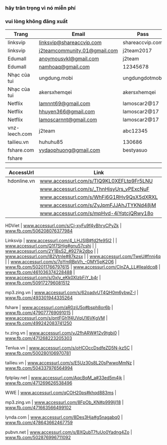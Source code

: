 ### hãy trân trọng vì nó miễn phí
### vui lòng không đăng xuất

Trang         | Email                       | Pass            | nguồn |
--------------|-----------------------------|-----------------|-------|
linksvip      | linksvip@shareaccvip.com    | shareaccvip.com | www.fb.com/499240453741413
linksvip      | j2teamcommunity.01@gmail.com| j2team2017      | www.fb.com/502415123423946
Edumall       | anoymousvkl@gmail.com       | j2team          | www.fb.com/429143117417814
Edumall       | namhoaq@gmail.com           | 12345678        |
Nhạc của tui  | ungdung.mobi                | ungdungdotmobi  |
Nhạc của tui  | akersxhemqei                | akersxhemqei    | www.fb.com/504522519879873
Netflix       | lamnnt69@gmail.com          | lamoscar2@17    | www.fb.com/494840817514710
Netflix       | hhuyen366@gmail.com         | lamoscar2@17    | www.fb.com/494840817514710
Netflix       | lamoscarnnt@gmail.com       | lamoscar2@17    | www.fb.com/494840817514710
vnz-leech.com | j2team						| abc12345        |
tailieu.vn    | huhuhu85                    | 130686          | www.fb.com/454106888254770
fshare.com	  |	vydaophuong@gmail.com       |	bestyasuo		    | www.fb.com/477284892603636
fshare        |                             |                 | [link](www.docs.google.com/document/d/15M00KhjFQfQvIpG5UFtOSm5RxOK28ce9LosOpHiH0Yw/edit)

|AccessUrl| Link | Nguồn |
|---------|------|-------|
hdonline.vn | www.accessurl.com/s/TlQ9KL0XEFLtp9Fr5LNU 	| www.fb.com/490081231324002
			| www.accessurl.com/s/_ThnHisyUrs_vPExcNuF 	| www.fb.com/492743724391086
			| www.accessurl.com/s/WhFi6G1RHv9QsX5dXRXL 	| www.fb.com/500695036929288
			| www.accessurl.com/s/ZyJpmFJJAhJTYKNd48jM 	| www.fb.com/487211691610956
			| www.accessurl.com/s/mpHvd-4iYqtcjQRwy18o 	| www.fb.com/509305606068231

HDViet		| www.accessurl.com/s/Cj-xyFu9f4yBhryCPyZk	| www.fb.com/506208076377984

Linksvip	| www.accessurl.com/4_LHJSlB#fd2fe95l2 		| 
			| www.accessurl.com/Q1f7SHig#gnu57cshj 		| 
			| www.accessurl.com/2Y1BsS2_#927jk2dbo 		| 
			| www.accessurl.com/I82VtnIe#87kzsx 		| 
			| www.accessurl.com/TweU#fnnj4q 			| 
			| www.accessurl.com/s/7qYmRBpVh_-OMY5pK2O6 	| www.fb.com/502011766797615
			| www.accessurl.com/CInZA_LL#llealdcq8 		| www.fb.com/461036374228488
			| www.accessurl.com/s/0xIy_eKk0XlzbFiY_b4r 	| www.fb.com/509172796081512

mp3.zing.vn | www.accessurl.com/s/62oadvUT4QH0m6ybwZ-I 	| www.fb.com/493301944335264

fshare	 	| www.accessurl.com/aR0zjU5o#bsph8or6b 		| www.fb.com/479077769091015
		 	| www.accessurl.com/s/pntFGh1f4UVqU16VKgVM 	| www.fb.com/499242083741250

tv.zing.vn 	| www.accessurl.com/vJ2fhARW#12v9tgbi0 		| www.fb.com/471268223205303

Tenlua.vn 	| www.accessurl.com/s/oHCOccDsdfeZD5N-kz5C 	| www.fb.com/500280106970781

tailieu.vn 	| www.accessurl.com/s/E5Uz30s8L20sPwwoMmNz 	| www.fb.com/504337976564994

fptplay.net | www.accessurl.com/AqcBqM_a#33ed5m4jk 		| www.fb.com/471269626538496

WWE 		| www.accessurl.com/qCOH20ps#khqd883ms 		| 

mp3.zing.vn | www.accessurl.com/8FpOb_KN#p999ljl18 		| www.fb.com/471663566499102

lynda.com 	| www.accessurl.com/8Des3Hja#g5nagabq0 		| www.fb.com/478643662467759

pubvn.net 	| www.accessurl.com/s/BXQubT7fuUo0Yadng4Zo 	| www.fb.com/502876996711092

